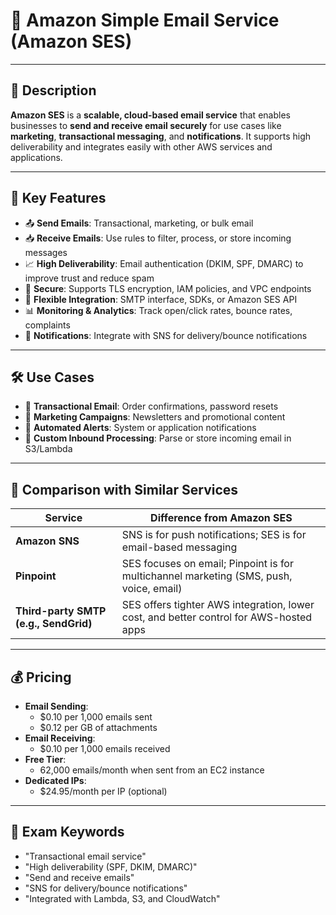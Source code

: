 # 📧 Amazon Simple Email Service (Amazon SES)

---

## 📌 Description  
**Amazon SES** is a **scalable, cloud-based email service** that enables businesses to **send and receive email securely** for use cases like **marketing**, **transactional messaging**, and **notifications**. It supports high deliverability and integrates easily with other AWS services and applications.

---

## 🚀 Key Features  
- 📤 **Send Emails**: Transactional, marketing, or bulk email  
- 📥 **Receive Emails**: Use rules to filter, process, or store incoming messages  
- 📈 **High Deliverability**: Email authentication (DKIM, SPF, DMARC) to improve trust and reduce spam  
- 🔐 **Secure**: Supports TLS encryption, IAM policies, and VPC endpoints  
- 🔄 **Flexible Integration**: SMTP interface, SDKs, or Amazon SES API  
- 📊 **Monitoring & Analytics**: Track open/click rates, bounce rates, complaints  
- 🔔 **Notifications**: Integrate with SNS for delivery/bounce notifications  

---

## 🛠️ Use Cases  
- 🧾 **Transactional Email**: Order confirmations, password resets  
- 💼 **Marketing Campaigns**: Newsletters and promotional content  
- 📣 **Automated Alerts**: System or application notifications  
- 📩 **Custom Inbound Processing**: Parse or store incoming email in S3/Lambda  

---

## 🔁 Comparison with Similar Services  

| Service         | Difference from Amazon SES |
|------------------|----------------------------|
| **Amazon SNS**   | SNS is for push notifications; SES is for email-based messaging |
| **Pinpoint**     | SES focuses on email; Pinpoint is for multichannel marketing (SMS, push, voice, email) |
| **Third-party SMTP (e.g., SendGrid)** | SES offers tighter AWS integration, lower cost, and better control for AWS-hosted apps |

---

## 💰 Pricing  
- **Email Sending**:  
  - $0.10 per 1,000 emails sent  
  - $0.12 per GB of attachments  
- **Email Receiving**:  
  - $0.10 per 1,000 emails received  
- **Free Tier**:  
  - 62,000 emails/month when sent from an EC2 instance  
- **Dedicated IPs**:  
  - $24.95/month per IP (optional)  

---

## 🧠 Exam Keywords  
- "Transactional email service"  
- "High deliverability (SPF, DKIM, DMARC)"  
- "Send and receive emails"  
- "SNS for delivery/bounce notifications"  
- "Integrated with Lambda, S3, and CloudWatch"
